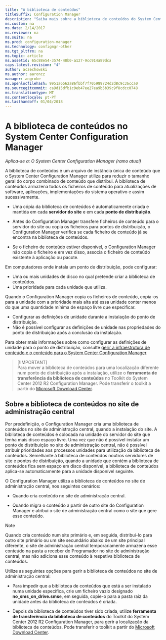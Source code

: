 ```yaml
---
title: "A biblioteca de conteúdos"
titleSuffix: Configuration Manager
description: "Saiba mais sobre a biblioteca de conteúdos do System Center Configuration Manager utiliza para reduzir o tamanho geral do conteúdo distribuído."
ms.custom: na
ms.date: 2/14/2017
ms.reviewer: na
ms.suite: na
ms.prod: configuration-manager
ms.technology: configmgr-other
ms.tgt_pltfrm: na
ms.topic: article
ms.assetid: 65c88e54-3574-48b0-a127-9cc914a89dca
caps.latest.revision: "4"
author: aczechowski
ms.author: aaroncz
manager: angrobe
ms.openlocfilehash: 9951a6562a86fbbf7f705989724d2d8c9c36cca0
ms.sourcegitcommit: ca9d15dfb1c9eb47ee27ea9b5b39c9f8cdcc0748
ms.translationtype: MT
ms.contentlocale: pt-PT
ms.lasthandoff: 01/04/2018
---
```

# <a name="the-content-library-in-system-center-configuration-manager"></a>A biblioteca de conteúdos no System Center Configuration Manager

*Aplica-se a: O System Center Configuration Manager (ramo atual)*

A biblioteca de conteúdos é um arquivo de instância única de conteúdo que o System Center Configuration Manager utiliza para reduzir o tamanho geral do corpo combinado de conteúdo que distribui. A biblioteca de conteúdos armazena todos os ficheiros de conteúdo para atualizações de software, aplicações, implementações do sistema operativo e assim sucessivamente.

 - Uma cópia da biblioteca de conteúdos é automaticamente criada e mantida em cada **servidor do site** e em cada **ponto de distribuição**.

 - Antes do Configuration Manager transfere ficheiros de conteúdo para o servidor do site ou copia os ficheiros para pontos de distribuição, o Configuration Manager verifica se cada ficheiro de conteúdo já se encontra na biblioteca de conteúdos.
 - Se o ficheiro de conteúdo estiver disponível, o Configuration Manager não copia o ficheiro e em vez disso, associa o ficheiro de conteúdo existente à aplicação ou pacote.

Em computadores onde instala um ponto de distribuição, pode configurar:

- Uma ou mais unidades de disco no qual pretende criar a biblioteca de conteúdos.
- Uma prioridade para cada unidade que utiliza.

Quando o Configuration Manager copia os ficheiros de conteúdo, copia-os para a unidade com a prioridade mais alta até essa unidade conter menos do que uma quantidade mínima de espaço livre que especificar.
- Configurar as definições de unidade durante a instalação do ponto de distribuição.
- Não é possível configurar as definições de unidade nas propriedades do ponto de distribuição após a conclusão da instalação.


Para obter mais informações sobre como configurar as definições de unidade para o ponto de distribuição, consulte [gerir a infraestrutura de conteúdo e o conteúdo para o System Center Configuration Manager](../../../core/servers/deploy/configure/manage-content-and-content-infrastructure.md).  


>  [!IMPORTANT]  
>  Para mover a biblioteca de conteúdos para uma localização diferente num ponto de distribuição após a instalação, utilize o **ferramenta de transferência da biblioteca de conteúdos** no Toolkit do System Center 2012 R2 Configuration Manager. Pode transferir o toolkit a partir do [Microsoft Download Center](http://go.microsoft.com/fwlink/?LinkId=279566).  

## <a name="about-the-content-library-on-the-central-administration-site"></a>Sobre a biblioteca de conteúdos no site de administração central  
 Por predefinição, o Configuration Manager cria uma biblioteca de conteúdos no site de administração central, quando a instalação do site. A biblioteca de conteúdos é colocada na unidade do servidor do site que tenha mais disco espaço livre. Uma vez que não é possível instalar um ponto de distribuição no site de administração central, não é possível atribuir prioridades aos processos unidades para utilização da biblioteca de conteúdos. Semelhante à biblioteca de conteúdos noutros servidores de site e pontos de distribuição, quando a unidade que contém a biblioteca de conteúdos fica sem espaço em disco disponível, a biblioteca de conteúdos aplica-se automaticamente para a unidade disponível seguinte.  

 O Configuration Manager utiliza a biblioteca de conteúdos no site de administração central, nos seguintes cenários:  

-   Quando cria conteúdo no site de administração central.  

-   Quando migra o conteúdo a partir de outro site do Configuration Manager e atribui o site de administração central como o site que gere esse conteúdo.  

> [!NOTE]  
>  Quando cria conteúdo num site primário e, em seguida, distribui-lo para outro site primário ou um site secundário abaixo de um site principal diferente, o site de administração central temporariamente armazena esse conteúdo na pasta a receber do Programador no site de administração central, mas não adiciona esse conteúdo à respetiva biblioteca de conteúdos.  

 Utilize as seguintes opções para gerir a biblioteca de conteúdos no site de administração central:  

-   Para impedir que a biblioteca de conteúdos que está a ser instalado numa unidade específica, crie um ficheiro vazio designado **no_sms_on_drive.sms**e, em seguida, copie-o para a pasta raiz da unidade antes da biblioteca de conteúdos é criada.  

-   Depois da biblioteca de conteúdos tiver sido criada, utilize **ferramenta de transferência da biblioteca de conteúdos** do Toolkit do System Center 2012 R2 Configuration Manager, para gerir a localização da biblioteca de conteúdos. Pode transferir o toolkit a partir do [Microsoft Download Center](http://go.microsoft.com/fwlink/?LinkId=279566).  
